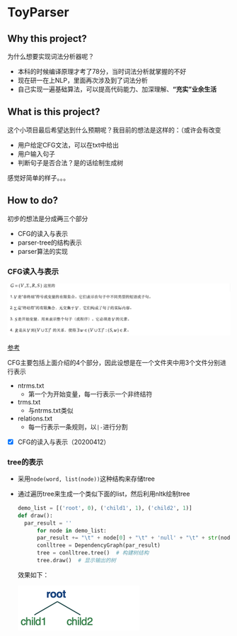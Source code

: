 # ToyParser

## Why this project?

为什么想要实现词法分析器呢？

- 本科的时候编译原理才考了78分，当时词法分析就掌握的不好
- 现在研一在上NLP，里面再次涉及到了词法分析
- 自己实现一遍基础算法，可以提高代码能力、加深理解、**“充实”业余生活**

## What is this project?

这个小项目最后希望达到什么预期呢？我目前的想法是这样的：（或许会有改变

- 用户给定CFG文法，可以在txt中给出
- 用户输入句子
- 判断句子是否合法？是的话绘制生成树

感觉好简单的样子。。。

## How to do?

初步的想法是分成~~两~~三个部分

- CFG的读入与表示
- parser-tree的结构表示
- parser算法的实现

### CFG读入与表示

![CFG](imgs/CFG.png)

[参考](https://baike.baidu.com/item/上下文无关文法)

CFG主要包括上面介绍的4个部分，因此设想是在一个文件夹中用3个文件分别进行表示

- ntrms.txt
  - 第一个为开始变量，每一行表示一个非终结符
- trms.txt
  - 与ntrms.txt类似
- relations.txt
  - 每一行表示一条规则，以`|-`进行分割

- [x] CFG的读入与表示（20200412）

### tree的表示

- 采用`node(word, list(node))`这种结构来存储tree

- 通过遍历tree来生成一个类似下面的list，然后利用nltk绘制tree

  ```python
  demo_list = [('root', 0), ('child1', 1), ('child2', 1)] 
  def draw():
    par_result = ''
  		for node in demo_list:
        par_result += "\t" + node[0] + "\t" + 'null' + "\t" + str(node[1]) + "\n"
        conlltree = DependencyGraph(par_result)  
        tree = conlltree.tree()  # 构建树结构
        tree.draw()  # 显示输出的树
  ```

  效果如下：

  <img src="imgs/tree.png" alt="tree" style="zoom:100%;" />